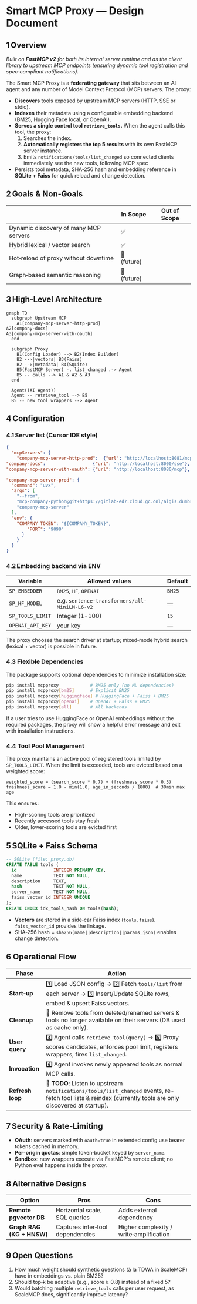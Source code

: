 # Smart MCP Proxy — Design Document

## 1 Overview

*Built on **FastMCP v2** for both its internal server runtime and as the client library to upstream MCP endpoints (ensuring dynamic tool registration and spec‑compliant notifications).*

The Smart MCP Proxy is a **federating gateway** that sits between an AI agent and any number of Model Context Protocol (MCP) servers. The proxy:

- **Discovers** tools exposed by upstream MCP servers (HTTP, SSE or stdio).
- **Indexes** their metadata using a configurable embedding backend (BM25, Hugging Face local, or OpenAI).
- **Serves a single control tool `retrieve_tools`.** When the agent calls this tool, the proxy:
  1. Searches the index.
  2. **Automatically registers the top 5 results** with its own FastMCP server instance.
  3. Emits `notifications/tools/list_changed` so connected clients immediately see the new tools, following MCP spec
- Persists tool metadata, SHA‑256 hash and embedding reference in **SQLite + Faiss** for quick reload and change detection.

## 2 Goals & Non‑Goals

|                                   | In Scope    | Out of Scope |
| --------------------------------- | ----------- | ------------ |
| Dynamic discovery of many MCP servers | ✅           |              |
| Hybrid lexical / vector search        | ✅           |              |
| Hot‑reload of proxy without downtime  | 🚫 (future) |              |
| Graph‑based semantic reasoning        | 🚫 (future) |              |

## 3 High‑Level Architecture

```mermaid
graph TD
  subgraph Upstream MCP
    A1[company-mcp-server-http-prod]
A2[company-docs]
A3[company-mcp-server-with-oauth]
  end

  subgraph Proxy
    B1(Config Loader) --> B2(Index Builder)
    B2 -->|vectors| B3(Faiss)
    B2 -->|metadata| B4(SQLite)
    B5(FastMCP Server) -. list_changed .-> Agent
    B5 -- calls --> A1 & A2 & A3
  end

  Agent((AI Agent))
  Agent -- retrieve_tool --> B5
  B5 -- new tool wrappers --> Agent
```

## 4 Configuration

### 4.1 Server list (Cursor IDE style)

```json
{
  "mcpServers": {
    "company-mcp-server-http-prod":  {"url": "http://localhost:8081/mcp"},
"company-docs":                  {"url": "http://localhost:8000/sse"},
"company-mcp-server-with-oauth": {"url": "http://localhost:8080/mcp"},

"company-mcp-server-prod": {
  "command": "uvx",
  "args": [
    "--from", 
    "mcp-company-python@git+https://gitlab-ed7.cloud.gc.onl/algis.dumbris/mcp-company.git",
    "company-mcp-server"
  ],
  "env": {
    "COMPANY_TOKEN": "${COMPANY_TOKEN}",
        "PORT": "9090"
      }
    }
  }
}
```

### 4.2 Embedding backend via ENV

| Variable         | Allowed values                                | Default |
| ---------------- | --------------------------------------------- | ------- |
| `SP_EMBEDDER`    | `BM25`, `HF`, `OPENAI`                        | `BM25`  |
| `SP_HF_MODEL`    | e.g. `sentence-transformers/all-MiniLM-L6-v2` | —       |
| `SP_TOOLS_LIMIT` | Integer (1-100)                               | `15`    |
| `OPENAI_API_KEY` | your key                                      | —       |

The proxy chooses the search driver at startup; mixed‑mode hybrid search (lexical + vector) is possible in future.

### 4.3 Flexible Dependencies

The package supports optional dependencies to minimize installation size:

```bash
pip install mcpproxy            # BM25 only (no ML dependencies)
pip install mcpproxy[bm25]      # Explicit BM25
pip install mcpproxy[huggingface] # HuggingFace + Faiss + BM25
pip install mcpproxy[openai]    # OpenAI + Faiss + BM25
pip install mcpproxy[all]       # All backends
```

If a user tries to use HuggingFace or OpenAI embeddings without the required packages, the proxy will show a helpful error message and exit with installation instructions.

### 4.4 Tool Pool Management

The proxy maintains an active pool of registered tools limited by `SP_TOOLS_LIMIT`. When the limit is exceeded, tools are evicted based on a weighted score:

```
weighted_score = (search_score * 0.7) + (freshness_score * 0.3)
freshness_score = 1.0 - min(1.0, age_in_seconds / 1800)  # 30min max age
```

This ensures:
- High-scoring tools are prioritized
- Recently accessed tools stay fresh
- Older, lower-scoring tools are evicted first

## 5 SQLite + Faiss Schema

```sql
-- SQLite (file: proxy.db)
CREATE TABLE tools (
  id              INTEGER PRIMARY KEY,
  name            TEXT NOT NULL,
  description     TEXT,
  hash            TEXT NOT NULL,
  server_name     TEXT NOT NULL,
  faiss_vector_id INTEGER UNIQUE
);
CREATE INDEX idx_tools_hash ON tools(hash);
```

- **Vectors** are stored in a side‑car Faiss index (`tools.faiss`). `faiss_vector_id` provides the linkage.
- SHA‑256 hash = `sha256(name||description||params_json)` enables change detection.

## 6 Operational Flow

| Phase            | Action                                                                                                                        |
| ---------------- | ----------------------------------------------------------------------------------------------------------------------------- |
| **Start‑up**     | 1️⃣ Load JSON config → 2️⃣ Fetch `tools/list` from each server → 3️⃣ Insert/Update SQLite rows, embed & upsert Faiss vectors. |
| **Cleanup**      | 🧹 Remove tools from deleted/renamed servers & tools no longer available on their servers (DB used as cache only). |
| **User query**   | 4️⃣ Agent calls `retrieve_tool(query)` → 5️⃣ Proxy scores candidates, enforces pool limit, registers wrappers, fires `list_changed`.  |
| **Invocation**   | 6️⃣ Agent invokes newly appeared tools as normal MCP calls.                                                                   |
| **Refresh loop** | 🚧 **TODO**: Listen to upstream `notifications/tools/list_changed` events, re-fetch tool lists & reindex (currently tools are only discovered at startup). |

## 7 Security & Rate‑Limiting

- **OAuth**: servers marked with `oauth=true` in extended config use bearer tokens cached in memory.
- **Per‑origin quotas**: simple token‑bucket keyed by `server_name`.
- **Sandbox**: new wrappers execute via FastMCP's remote client; no Python eval happens inside the proxy.

## 8 Alternative Designs

| Option                    | Pros                             | Cons                                    |
| ------------------------- | -------------------------------- | --------------------------------------- |
| **Remote pgvector DB**    | Horizontal scale, SQL queries    | Adds external dependency                |
| **Graph RAG (KG + HNSW)** | Captures inter‑tool dependencies | Higher complexity / write‑amplification |

## 9 Open Questions

1. How much weight should synthetic questions (à la TDWA in ScaleMCP) have in embeddings vs. plain BM25?  
2. Should top‑k be adaptive (e.g., score ≥ 0.8) instead of a fixed 5?  
3. Would batching multiple `retrieve_tools` calls per user request, as ScaleMCP does, significantly improve latency?  
